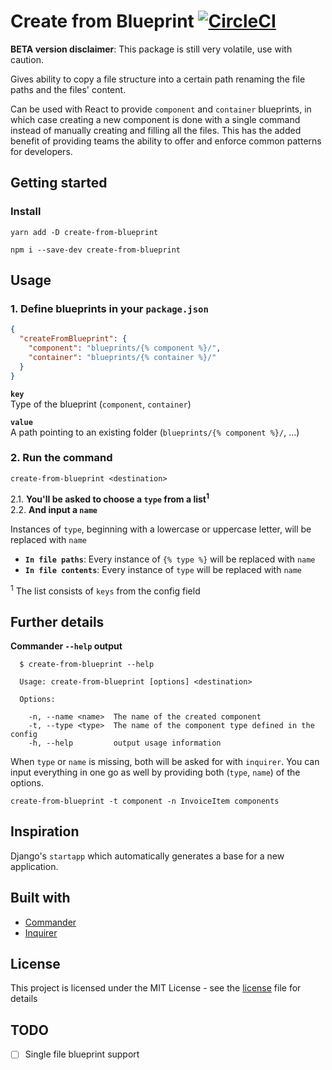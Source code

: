 # Create from Blueprint [![CircleCI](https://circleci.com/gh/Jokinen/create-from-blueprint.svg?style=shield)](https://circleci.com/gh/Jokinen/create-from-blueprint)

**BETA version disclaimer**: This package is still very volatile, use with caution.

Gives ability to copy a file structure into a certain path renaming the file paths and the files' content.

Can be used with React to provide `component` and `container` blueprints, in which case creating a new component is done with a single command instead of manually creating and filling all the files. This has the added benefit of providing teams the ability to offer and enforce common patterns for developers.

## Getting started

### Install
```
yarn add -D create-from-blueprint
```
```
npm i --save-dev create-from-blueprint
```

## Usage
### 1. Define blueprints in your `package.json`

```json
{
  "createFromBlueprint": {
    "component": "blueprints/{% component %}/",
    "container": "blueprints/{% container %}/"
  }
}
```
**`key`**  
Type of the blueprint (`component`, `container`)  

**`value`**  
A path pointing to an existing folder (`blueprints/{% component %}/`, ...)

### 2. Run the command
```
create-from-blueprint <destination>
```
2.1. **You'll be asked to choose a `type` from a list<sup>1</sup>**  
2.2. **And input a `name`** 
 
Instances of `type`, beginning with a lowercase or uppercase letter, will be replaced with `name`
* **`In file paths`**: Every instance of `{% type %}` will be replaced with `name`
* **`In file contents`**: Every instance of `type` will be replaced with `name`

<sup>1</sup> The list consists of `keys` from the config field 

## Further details
**Commander `--help` output**
```terminal
  $ create-from-blueprint --help

  Usage: create-from-blueprint [options] <destination>

  Options:

    -n, --name <name>  The name of the created component
    -t, --type <type>  The name of the component type defined in the config
    -h, --help         output usage information
```

When `type` or `name` is missing, both will be asked for with `inquirer`. You can input everything in one go as well by providing both (`type`, `name`) of the options.
```
create-from-blueprint -t component -n InvoiceItem components
```

## Inspiration
Django's `startapp` which automatically generates a base for a new application.

## Built with
* [Commander](https://github.com/tj/commander.js/)
* [Inquirer](https://github.com/SBoudrias/Inquirer.js/)

## License

This project is licensed under the MIT License - see the [license](license) file for details

## TODO

- [ ] Single file blueprint support